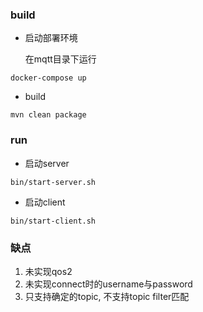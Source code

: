 ### build
* 启动部署环境<br/>

  在mqtt目录下运行
```
docker-compose up
```
* build<br/>
```
mvn clean package
```
### run
* 启动server
```
bin/start-server.sh
```
* 启动client
```
bin/start-client.sh
```

### 缺点
1. 未实现qos2
2. 未实现connect时的username与password
3. 只支持确定的topic, 不支持topic filter匹配
